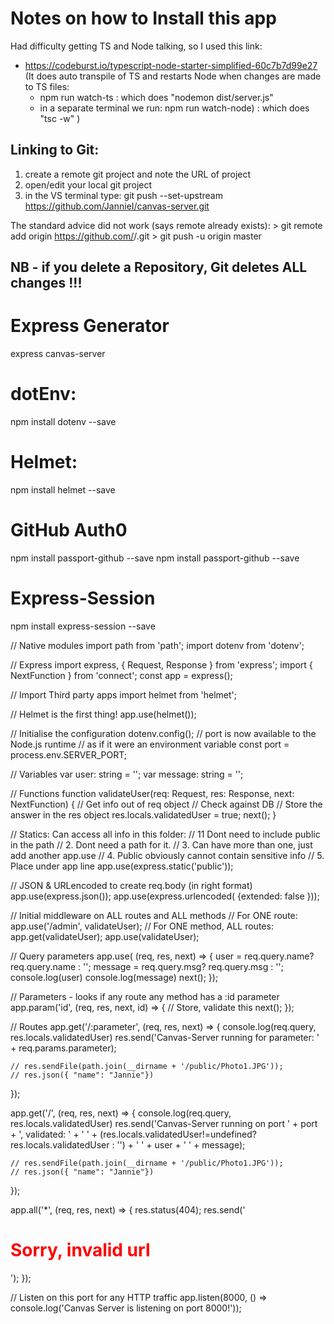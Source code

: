 # Notes on how to Install this app

Had difficulty getting TS and Node talking, so I used this link:
- https://codeburst.io/typescript-node-starter-simplified-60c7b7d99e27
  (It does auto transpile of TS and restarts Node when changes are made to TS files:
  - npm run watch-ts : which does "nodemon dist/server.js"
  - in a separate terminal we run: npm run watch-node) : which does "tsc -w" )


## Linking to Git:
1) create a remote git project and note the URL of project
2) open/edit your local git project
3) in the VS terminal type: 
    git push --set-upstream https://github.com/JannieI/canvas-server.git

The standard advice did not work (says remote already exists):
    > git remote add origin https://github.com/<repo owner>/<repo name>.git
    > git push -u origin master

## NB - if you delete a Repository, Git deletes ALL changes !!!

# Express Generator
express canvas-server

# dotEnv:
npm install dotenv --save

# Helmet:
npm install helmet --save

# GitHub Auth0
npm install passport-github --save
npm install passport-github --save

# Express-Session
npm install express-session --save


// Native modules
import path from 'path';
import dotenv from 'dotenv';

// Express
import express, { Request, Response } from 'express';
import { NextFunction } from 'connect';
const app = express();

// Import Third party apps
import helmet from 'helmet';

// Helmet is the first thing!
app.use(helmet());

// Initialise the configuration
dotenv.config();
// port is now available to the Node.js runtime 
// as if it were an environment variable
const port = process.env.SERVER_PORT;

// Variables
var user: string = '';
var message: string = '';

// Functions
function validateUser(req: Request, res: Response, next: NextFunction) {
    // Get info out of req object
    // Check against DB
    // Store the answer in the res object
    res.locals.validatedUser = true;
    next();
}

// Statics: Can access all info in this folder:
// 11 Dont need to include public in the path
// 2. Dont need a path for it.
// 3. Can have more than one, just add another app.use
// 4. Public obviously cannot contain sensitive info
// 5. Place under app line
app.use(express.static('public'));

// JSON & URLencoded to create req.body (in right format)
app.use(express.json());
app.use(express.urlencoded( {extended: false }));

// Initial middleware on ALL routes and ALL methods
//  For ONE route: app.use('/admin', validateUser);
//  For ONE method, ALL routes: app.get(validateUser);
app.use(validateUser);

// Query parameters
app.use( (req, res, next) => {
    user = req.query.name?  req.query.name  :  ''; 
    message = req.query.msg?  req.query.msg  :  '';
    console.log(user)
    console.log(message)
    next();
});

// Parameters - looks if any route any method has a :id parameter
app.param('id', (req, res, next, id) => {
    // Store, validate this
    next();
});

// Routes
app.get('/:parameter', (req, res, next) => {
    console.log(req.query, res.locals.validatedUser)
    res.send('Canvas-Server running for parameter: ' 
    + req.params.parameter);

    // res.sendFile(path.join(__dirname + '/public/Photo1.JPG'));
    // res.json({ "name": "Jannie"})
});


app.get('/', (req, res, next) => {
    console.log(req.query, res.locals.validatedUser)
    res.send('Canvas-Server running on port ' + port + 
        ', validated: ' + ' ' + 
        (res.locals.validatedUser!=undefined?  res.locals.validatedUser  :  '') 
        + ' ' + user + ' ' + message);

    // res.sendFile(path.join(__dirname + '/public/Photo1.JPG'));
    // res.json({ "name": "Jannie"})
});

app.all('*', (req, res, next) => {
    res.status(404);
    res.send('<h1 style="color: red;"> Sorry, invalid url </h1>');
});

// Listen on this port for any HTTP traffic
app.listen(8000, () => console.log('Canvas Server is listening on port 8000!'));